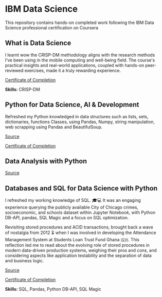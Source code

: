 # IBM Data Science
This repository contains hands-on completed work following the IBM Data Science professional certification on Coursera


## What is Data Science
I learnt wow the CRISP-DM methodology aligns with the research methods I’ve been using in the mobile computing and well-being field. The course's practical insights and real-world applications, coupled with hands-on peer-reviewed exercises, made it a truly rewarding experience.

[Certificate of Completion](https://www.coursera.org/account/accomplishments/verify/MGUNWY77TWBN)

**Skills:** CRISP-DM

## Python for Data Science, AI  & Development
Refreshed my Python knowledged in data structures such as lists, sets, dictionaries, functions Classes, using Pandas, Numpy, string manipulation, web scrapping using Pandas and BeautifulSoup.

[Source](./web_scrapping/)

[Certificate of Completion](https://www.coursera.org/account/accomplishments/verify/W9A5M2FFUEY5)

## Data Analysis with Python

[Source](./data_analysis/)

## Databases and SQL for Data Science with Python
I refreshed my working knowledge of SQL. 🎓💻 It was an engaging experience querying the publicly available City of Chicago crimes, socioeconomic, and schools dataset within Jupyter Notebook, with Python DB-API, pandas, SQL Magic and a focus on SQL optimization. 

Revisiting stored procedures and ACID transactions, brought back a wave of nostalgia from 2012 ⏳ when I was involved in developing the Attendance Management System at Students Loan Trust Fund Ghana 🇬🇭. This reflection led me to read about the evolving role of stored procedures in modern data-driven production systems, weighing their pros and cons, and considering aspects like application testability and the separation of data and business logic.

[Source](./database/)

[Certificate of Completion](https://www.coursera.org/account/accomplishments/verify/FXN2LMYKS0BH)

**Skills:** SQL, Pandas, Python DB-API, SQL Magic